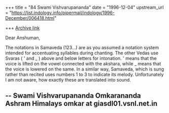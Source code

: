 +++
title = "84 Swami Vishvarupananda"
date = "1996-12-04"
upstream_url = "https://list.indology.info/pipermail/indology/1996-December/006418.html"

+++
[Archive link](https://list.indology.info/pipermail/indology/1996-December/006418.html)

Dear Anshuman,

The notations in Samaveda (123...) are as you assumed a notation system
intended for accentuating syllables during chanting. The other Vedas use
Svaras ( ' and _ ) above and below letters for intonation. ' means that
the voice is lifted on the vowel connected with the akshara, while _ means
that the voice is lowered on the same. In a similar way, Samaveda, which
is sung rather than recited uses numbers 1 to 3 to indicate its melody.
Unfortunately I am not aware, how exactly these are translated into
sound.


-- 
Swami Vishvarupananda
Omkarananda Ashram Himalays
omkar at giasdl01.vsnl.net.in
-------------------------------------------------------------------------




